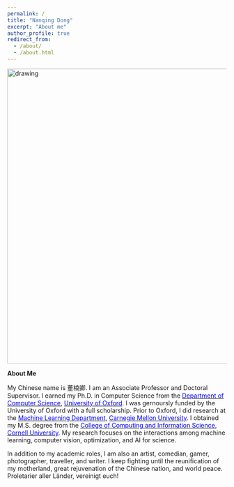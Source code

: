 ```yaml
---
permalink: /
title: "Nanqing Dong"
excerpt: "About me"
author_profile: true
redirect_from: 
  - /about/
  - /about.html
---
```


<img src="https://eveningdong.github.io/images/bg.png" alt="drawing" width="676px"/>  

**About Me**

My Chinese name is 董楠卿. I am an Associate Professor and Doctoral Supervisor. I earned my Ph.D. in Computer Science from the [<span style="color:blue">Department of Computer Science</span>](http://www.cs.ox.ac.uk), [<span style="color:blue">University of Oxford</span>](http://www.ox.ac.uk). I was gernoursly funded by the University of Oxford with a full scholarship. Prior to Oxford, I did research at the [<span style="color:blue">Machine Learning Department</span>](https://www.ml.cmu.edu), [<span style="color:blue">Carnegie Mellon University</span>](https://www.cmu.edu). I obtained my M.S. degree from the [<span style="color:blue">College of Computing and Information Science</span>](https://cis.cornell.edu/), [<span style="color:blue">Cornell University</span>](https://www.cornell.edu). My research focuses on the interactions among machine learning, computer vision, optimization, and AI for science. 

In addition to my academic roles, I am also an artist, comedian, gamer, photographer, traveller, and writer. I keep fighting until the reunification of my motherland, great rejuvenation of the Chinese nation, and world peace. Proletarier aller Länder, vereinigt euch! 

[//]: # (无产者在这个革命中失去的只是锁链。他们获得的将是整个世界。)